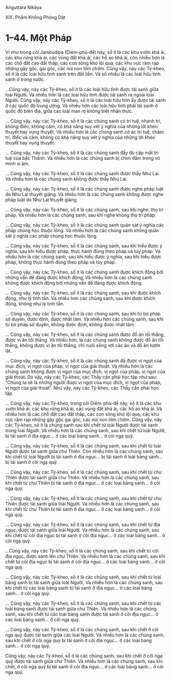 Aṅguttara Nikāya

XIX. Phẩm Không Phóng Dật

# 1–44. Một Pháp

Ví như trong cõi Jambudipa (Diêm-phủ-đề) này, số ít là các khu vườn khả ái, các khu rừng khả ái, các vùng đất khả ái, các hồ ao khả ái, còn nhiều hơn là các chỗ đất cao đất thấp, các con sông khó lội qua, các khu vực râm rạp những gậy gộc, gai góc, các núi non lởm chởm. Cũng vậy, này các Tỷ-kheo, số ít là các loài hữu tình sanh trên đất liền. Và số nhiều là các loài hữu tình sanh ở trong nước.

...Cũng vậy, này các Tỷ-kheo, số ít là các loài hữu tình được tái sanh giữa loài Người. Và nhiều hơn là các loài hữu tình được tái sanh ra ngoài loài Người. Cũng vậy, này các Tỷ-kheo, số ít là các loài hữu tình ấy được tái sanh ở các quốc độ trung ương. Và nhiều hơn các loài hữu tình phải tái sanh ở quốc độ biên địa, giữa các loài man rợ không biết nhận thức.

... Cũng vậy, này các Tỷ-kheo, số ít là các chúng sanh có trí tuệ, nhanh trí, không điếc, không câm, có khả năng suy xét ý nghĩa của những lời khéo thuyết hay vụng thuyết. Và nhiều hơn là các chúng sanh có ác trí tuệ, chậm trí, điếc và câm, không có khả năng suy xét ý nghĩa của những lời khéo thuyết hay vụng thuyết.

... Cũng vậy, này các Tỷ-kheo, số ít là các chúng sanh đầy đủ cặp mắt trí tuệ của bậc Thánh. Và nhiều hơn là các chúng sanh bị chìm đắm trong vô minh si ám.

... Cũng vậy, này các Tỷ-kheo, số ít là các chúng sanh được thấy Như Lai. Và nhiều hơn là các chúng sanh không được thấy Như Lai.

... Cũng vậy, này các Tỷ-kheo, số ít là các chúng sanh được nghe pháp luật do Như Lai thuyết giảng. Và nhiều hơn là các chúng sanh không được nghe pháp luật do Như Lai thuyết giảng.

... Cũng vậy, này các Tỷ-kheo, số ít là các chúng sanh, sau khi nghe, thọ trì pháp. Và nhiều hơn là các chúng sanh, sau khi nghe không thọ trì pháp.

... Cũng vậy, này các Tỷ-kheo, số ít là các chúng sanh quán sát ý nghĩa các pháp chúng học thuộc lòng. Và nhiều hơn là các chúng sanh không quán sát ý nghĩa các pháp chúng học thuộc lòng.

... Cũng vậy, này các Tỷ-kheo, số ít là các chúng sanh, sau khi hiểu được ý nghĩa, sau khi hiểu được pháp, thực hành đúng theo pháp và tùy pháp. Và nhiều hơn là các chúng sanh, sau khi hiểu được ý nghĩa, sau khi hiểu được pháp, không thực hành đúng theo pháp và tùy pháp.

... Cũng vậy, này các Tỷ-kheo, số ít là các chúng sanh được khích động bởi những vấn đề đáng được khích động, Và nhiều hơn là các chúng sanh không được khích động bởi những vấn đề đáng được khích động.

... Cũng vậy, này các Tỷ-kheo, số ít là các chúng sanh, sau khi được khích động, như lý tinh tấn. Và nhiều hơn các chúng sanh, sau khi được khích động, không như lý tinh tấn.

... Cũng vậy, này các Tỷ-kheo, số ít là các chúng sanh, sau khi từ bỏ pháp sở duyên, được định, được nhất tâm. Và nhiều hơn các chúng sanh, sau khi từ bỏ pháp sở duyên, không được định, không được nhất tâm.

... Cũng vậy, này các Tỷ-kheo, số ít là các chúng sanh được đồ ăn tối thắng, được vị ăn tối thắng. Và nhiều hơn, là các chúng sanh không được đồ ăn tối thắng, không được vị ăn tối thắng, chỉ nuôi sống với các áo và đồ ăn lượm lặt.

... Cũng vậy, này các Tỷ-kheo, số ít là các chúng sanh đã được vị ngọt của mục đích, vị ngọt của pháp, vị ngọt của giải thoát. Và nhiều hơn là các chúng sanh không được vị ngọt của mục đích, vị ngọt của pháp, vị ngọt của giải thoát. Do vậy, này các Tỷ-kheo, các Thầy cần phải học tập như sau: “Chúng ta sẽ là những người được vị ngọt của mục đích, vị ngọt của pháp, vị ngọt của giải thoát”. Như vậy, này các Tỷ-kheo, các Thầy cần phải học tập.

... Cũng vậy, này các Tỷ-kheo, trong cõi Diêm-phủ-đề này, số ít là các khu vườn khả ái, các khu rừng khả ái, các vùng đất khả ái, các hồ ao khả ái. Và nhiều hơn là các chỗ đất cao đất thấp, các con sông khó lội qua, các khu vực rậm rạp những gậy gộc gai góc, các núi non lởm chởm. Cũng vậy, này các Tỷ-kheo, số ít là chúng sanh sau khi chết từ loài Người được tái sanh trong loài Người. Và nhiều hơn là các chúng sanh, sau khi chết từ loài Người, bị tái sanh ở địa ngục... ở các loại bàng sanh... ở cõi ngạ quỷ.

... Cũng vậy, này các Tỷ-kheo, số ít là các chúng sanh, sau khi chết từ loài Người được tái sanh giữa chư Thiên. Còn nhiều hơn là các chúng sanh, sau khi chết từ loài Người bị tái sanh ở địa ngục... bị tái sanh ở loài bàng sanh... bị tái sanh ở cõi ngạ quỷ.

... Cũng vậy, này các Tỷ-kheo, số ít là các chúng sanh, sau khi chết từ chư Thiên được tái sanh giữa chư Thiên. Và nhiều hơn là các chúng sanh, sau khi chết từ chư Thiên bị tái sanh ở địa ngục... ở các loại bàng sanh... ở cõi ngạ quỷ.

... Cũng vậy, này các Tỷ-kheo, số ít là các chúng sanh, sau khi chết từ chư Thiên được tái sanh giữa loài Người. Và nhiều hơn là các chúng sanh, sau khi chết từ chư Thiên bị tái sanh ở địa ngục... ở các loại bàng sanh... ở cõi ngạ quỷ.

... Cũng vậy, này các Tỷ-kheo, số ít là các chúng sanh, sau khi chết từ địa ngục, được tái sanh giữa loài Người. Và nhiều hơn là các chúng sanh, sau khi chết từ cõi địa ngục bị tái sanh ở cõi địa ngục... ở các loài bảng sanh... ở cõi ngạ quỷ.

...Cũng vậy, này các Tỷ-kheo, số ít là các chúng sanh, sau khi chết từ cõi địa ngục, được sanh lên chư Thiên. Và nhiều hơn là các chúng sanh, sau khi chết từ cõi địa ngục bị tái sanh ở cõi địa ngục... ở các loài bàng sanh... ở cõi ngạ quỷ.

... Cũng vậy, này các Tỷ-kheo, số ít là các chúng sanh, sau khi chết từ loài bàng sanh bị tái sanh giữa loài Người, Và nhiều hơn là các chúng sanh, sau khi chết từ các loài bàng sanh bị tái sanh ở địa ngục... ở các loài bàng sanh... ở cõi ngạ quỷ.

... Cũng vậy, này các Tỷ-kheo, số ít là các chúng sanh, sau khi chết từ các loài bàng sanh được tái sanh giữa chư Thiên. Và nhiều hơn là các chúng sanh, sau khi chết từ các loài bàng sanh được tái sanh ở cõi địa ngục... ở các loài bàng sanh... ở cõi ngạ quỷ.

... Cũng vậy, này các Tỷ-kheo, số ít là các chúng sanh, sau khi chết ở cõi ngạ quỷ được tái sanh giữa các loài Người. Và nhiều hơn là các chúng sanh, sau khi chết ở cõi ngạ quỷ bị tái sanh ở cõi địa ngục... ở các loài bàng sanh... ở cõi ngạ quỷ.

Cũng vậy, này các Tỷ-kheo, số ít là các chúng sanh, sau khi chết ở cõi ngạ quỷ được tái sanh giữa chư Thiên. Và nhiều hơn là các chúng sanh, sau khi chết, ở cõi ngạ quỷ bị tái sanh ở cõi địa ngục... ở các loài bàng sanh... ở cõi ngạ quỷ.

